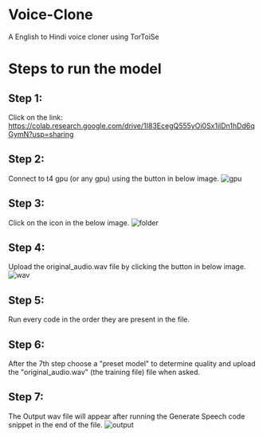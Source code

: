 # Voice-Clone
A English to Hindi voice cloner using TorToiSe

# Steps to run the model

## Step 1: 
Click on the link: https://colab.research.google.com/drive/1I83EcegQ555yOi0Sx1ilDn1hDd6qGymN?usp=sharing

## Step 2:
Connect to t4 gpu (or any gpu) using the button in below image.
![gpu](https://github.com/ShreyKhanduja/Voice-Clone/assets/91958095/6dd537a6-0003-49c4-a8c7-6996c5fe4cc3)

## Step 3:
Click on the icon in the below image.
![folder](https://github.com/ShreyKhanduja/Voice-Clone/assets/91958095/62ea0497-242b-4e43-b439-dc84297eed90)

## Step 4:
Upload the original_audio.wav file by clicking the button in below image.
![wav](https://github.com/ShreyKhanduja/Voice-Clone/assets/91958095/9c344dae-4621-4ae4-861c-7d15fc392726)

## Step 5: 
Run every code in the order they are present in the file.
## Step 6: 
After the 7th step choose a "preset model" to determine quality and upload the "original_audio.wav" (the training file) file when asked.
## Step 7: 
The Output wav file will appear after running the Generate Speech code snippet in the end of the file.
![output](https://github.com/ShreyKhanduja/Voice-Clone/assets/91958095/44523028-2d66-43b1-b472-672ab9354e0e)
